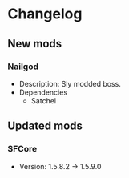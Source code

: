 # Changelog


## New mods

### Nailgod

- Description: Sly modded boss.
- Dependencies
  + Satchel


## Updated mods

### SFCore

- Version: 1.5.8.2 -> 1.5.9.0

